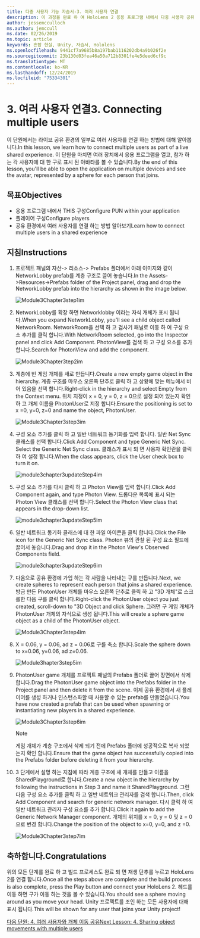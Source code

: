 ```yaml
---
title: 다중 사용자 기능 자습서-3. 여러 사용자 연결
description: 이 과정을 완료 하 여 HoloLens 2 응용 프로그램 내에서 다중 사용자 공유 환경을 구현 하는 방법을 알아보세요.
author: jessemcculloch
ms.author: jemccull
ms.date: 02/26/2019
ms.topic: article
keywords: 혼합 현실, Unity, 자습서, Hololens
ms.openlocfilehash: 9441cf7a9685b8a197bab1116202db4a9b026f2e
ms.sourcegitcommit: 23b130d03fea46a50a712b8301fe4e5deed6cf9c
ms.translationtype: MT
ms.contentlocale: ko-KR
ms.lasthandoff: 12/24/2019
ms.locfileid: "75334301"
---
```

# <a name="3-connecting-multiple-users"></a><span data-ttu-id="fec57-105">3. 여러 사용자 연결</span><span class="sxs-lookup"><span data-stu-id="fec57-105">3. Connecting multiple users</span></span>

<span data-ttu-id="fec57-106">이 단원에서는 라이브 공유 환경의 일부로 여러 사용자를 연결 하는 방법에 대해 알아봅니다.</span><span class="sxs-lookup"><span data-stu-id="fec57-106">In this lesson, we learn how to connect multiple users as part of a live shared experience.</span></span> <span data-ttu-id="fec57-107">이 단원을 마치면 여러 장치에서 응용 프로그램을 열고, 참가 하는 각 사용자에 대 한 구로 표시 된 아바타를 볼 수 있습니다.</span><span class="sxs-lookup"><span data-stu-id="fec57-107">By the end of this lesson, you'll be able to open the application on multiple devices and see the avatar, represented by a sphere for each person that joins.</span></span>

## <a name="objectives"></a><span data-ttu-id="fec57-108">목표</span><span class="sxs-lookup"><span data-stu-id="fec57-108">Objectives</span></span>

* <span data-ttu-id="fec57-109">응용 프로그램 내에서 THIS 구성</span><span class="sxs-lookup"><span data-stu-id="fec57-109">Configure PUN within your application</span></span>
* <span data-ttu-id="fec57-110">플레이어 구성</span><span class="sxs-lookup"><span data-stu-id="fec57-110">Configure players</span></span>
* <span data-ttu-id="fec57-111">공유 환경에서 여러 사용자를 연결 하는 방법 알아보기</span><span class="sxs-lookup"><span data-stu-id="fec57-111">Learn how to connect multiple users in a shared experience</span></span>

## <a name="instructions"></a><span data-ttu-id="fec57-112">지침</span><span class="sxs-lookup"><span data-stu-id="fec57-112">Instructions</span></span>

1. <span data-ttu-id="fec57-113">프로젝트 패널의 자산-> 리소스-> Prefabs 폴더에서 아래 이미지와 같이 NetworkLobby prefab를 계층 구조로 끌어 놓습니다.</span><span class="sxs-lookup"><span data-stu-id="fec57-113">In the Assets->Resources->Prefabs folder of the Project panel, drag and drop the NetworkLobby prefab into the hierarchy as shown in the image below.</span></span>

    ![Module3Chapter3step1im](images/module3chapter3step1im.PNG)

2. <span data-ttu-id="fec57-115">NetworkLobby를 확장 하면 Networklobby 이라는 자식 개체가 표시 됩니다.</span><span class="sxs-lookup"><span data-stu-id="fec57-115">When you expand NetworkLobby, you'll see a child object called NetworkRoom.</span></span> <span data-ttu-id="fec57-116">NetworkRoom을 선택 하 고 검사기 패널로 이동 하 여 구성 요소 추가를 클릭 합니다.</span><span class="sxs-lookup"><span data-stu-id="fec57-116">With NetworkRoom selected, go into the Inspector panel and click Add Component.</span></span> <span data-ttu-id="fec57-117">PhotonView를 검색 하 고 구성 요소를 추가 합니다.</span><span class="sxs-lookup"><span data-stu-id="fec57-117">Search for PhotonView and add the component.</span></span>

    ![Module3Chapter3tep2im](images/module3chapter3step2im.PNG)

3. <span data-ttu-id="fec57-119">계층에 빈 게임 개체를 새로 만듭니다.</span><span class="sxs-lookup"><span data-stu-id="fec57-119">Create a new empty game object in the hierarchy.</span></span> <span data-ttu-id="fec57-120">계층 구조를 마우스 오른쪽 단추로 클릭 하 고 상황에 맞는 메뉴에서 비어 있음을 선택 합니다.</span><span class="sxs-lookup"><span data-stu-id="fec57-120">Right-click in the hierarchy and select Empty from the Context menu.</span></span> <span data-ttu-id="fec57-121">위치 지정이 x = 0, y = 0, z = 0으로 설정 되어 있는지 확인 하 고 개체 이름을 PhotonUser로 지정 합니다.</span><span class="sxs-lookup"><span data-stu-id="fec57-121">Ensure the positioning is set to x =0, y=0, z=0 and name the object, PhotonUser.</span></span>

    ![Module3Chapter3step3im](images/module3chapter3step3im.PNG)

4. <span data-ttu-id="fec57-123">구성 요소 추가를 클릭 하 고 일반 네트워크 동기화를 입력 합니다. 일반 Net Sync 클래스를 선택 합니다.</span><span class="sxs-lookup"><span data-stu-id="fec57-123">Click Add Component and type Generic Net Sync. Select the Generic Net Sync class.</span></span> <span data-ttu-id="fec57-124">클래스가 표시 되 면 사용자 확인란을 클릭 하 여 설정 합니다.</span><span class="sxs-lookup"><span data-stu-id="fec57-124">When the class appears, click the User check box to turn it on.</span></span>

    ![module3chapter3updateStep4im](images/module3chapter3updateStep4im.png)

5. <span data-ttu-id="fec57-126">구성 요소 추가를 다시 클릭 하 고 Photon View를 입력 합니다.</span><span class="sxs-lookup"><span data-stu-id="fec57-126">Click Add Component again, and type Photon View.</span></span> <span data-ttu-id="fec57-127">드롭다운 목록에 표시 되는 Photon View 클래스를 선택 합니다.</span><span class="sxs-lookup"><span data-stu-id="fec57-127">Select the Photon View class that appears in the drop-down list.</span></span>

    ![module3chapter3updateStep5im](images/module3chapter3updateStep5im.png)

6. <span data-ttu-id="fec57-129">일반 네트워크 동기화 클래스에 대 한 파일 아이콘을 클릭 합니다.</span><span class="sxs-lookup"><span data-stu-id="fec57-129">Click the File icon for the Generic Net Sync class.</span></span> <span data-ttu-id="fec57-130">Photon 뷰의 관찰 된 구성 요소 필드에 끌어서 놓습니다.</span><span class="sxs-lookup"><span data-stu-id="fec57-130">Drag and drop it in the Photon View's Observed Components field.</span></span>

    ![module3chapter3updateStep6im](images/module3chapter3updateStep6im.png)

7. <span data-ttu-id="fec57-132">다음으로 공유 환경에 가입 하는 각 사람을 나타내는 구를 만듭니다.</span><span class="sxs-lookup"><span data-stu-id="fec57-132">Next, we create spheres to represent each person that joins a shared experience.</span></span> <span data-ttu-id="fec57-133">방금 만든 PhotonUser 개체를 마우스 오른쪽 단추로 클릭 하 고 "3D 개체"로 스크롤한 다음 구를 클릭 합니다.</span><span class="sxs-lookup"><span data-stu-id="fec57-133">Right-click the PhotonUser object you just created, scroll-down to "3D Object and click Sphere.</span></span> <span data-ttu-id="fec57-134">그러면 구 게임 개체가 PhotonUser 개체의 자식으로 생성 됩니다.</span><span class="sxs-lookup"><span data-stu-id="fec57-134">This will create a sphere game object as a child of the PhotonUser object.</span></span>

    ![Module3Chapter3step4im](images/module3chapter3step4im.PNG)

8. <span data-ttu-id="fec57-136">X = 0.06, y = 0.06, ad z = 0.06로 구를 축소 합니다.</span><span class="sxs-lookup"><span data-stu-id="fec57-136">Scale the sphere down to x=0.06, y=0.06, ad z=0.06.</span></span>

    ![Module3hapter3step5im](images/module3chapter3step5im.PNG)

9. <span data-ttu-id="fec57-138">PhotonUser game 개체를 프로젝트 패널의 Prefabs 폴더로 끌어 장면에서 삭제 합니다.</span><span class="sxs-lookup"><span data-stu-id="fec57-138">Drag the PhotonUser game object into the Prefabs folder in the Project panel and then delete it from the scene.</span></span> <span data-ttu-id="fec57-139">이제 공유 환경에서 새 플레이어를 생성 하거나 인스턴스화할 때 사용할 수 있는 prefab를 만들었습니다.</span><span class="sxs-lookup"><span data-stu-id="fec57-139">You have now created a prefab that can be used when spawning or instantiating new players in a shared experience.</span></span>

    ![Module3Chapter3step6im](images/module3chapter3step6im.PNG)

    >[!NOTE]
    ><span data-ttu-id="fec57-141">게임 개체가 계층 구조에서 삭제 되기 전에 Prefabs 폴더에 성공적으로 복사 되었는지 확인 합니다.</span><span class="sxs-lookup"><span data-stu-id="fec57-141">Ensure that the game object has successfully copied into the Prefabs folder before deleting it from your hierarchy.</span></span>

10. <span data-ttu-id="fec57-142">3 단계에서 설명 하는 지침에 따라 계층 구조에 새 개체를 만들고 이름을 SharedPlayground로 합니다.</span><span class="sxs-lookup"><span data-stu-id="fec57-142">Create a new object in the hierarchy by following the instructions in Step 3 and name it SharedPlayground.</span></span> <span data-ttu-id="fec57-143">그런 다음 구성 요소 추가를 클릭 하 고 일반 네트워크 관리자를 검색 합니다.</span><span class="sxs-lookup"><span data-stu-id="fec57-143">Then, click Add Component and search for generic network manager.</span></span>  <span data-ttu-id="fec57-144">다시 클릭 하 여 일반 네트워크 관리자 구성 요소를 추가 합니다.</span><span class="sxs-lookup"><span data-stu-id="fec57-144">Click it again to add the Generic Network Manager component.</span></span> <span data-ttu-id="fec57-145">개체의 위치를 x = 0, y = 0 및 z = 0으로 변경 합니다.</span><span class="sxs-lookup"><span data-stu-id="fec57-145">Change the position of the object to x=0, y=0, and z =0.</span></span>

    ![Module3Chapter3step7im](images/module3chapter3step7im.PNG)

## <a name="congratulations"></a><span data-ttu-id="fec57-147">축하합니다.</span><span class="sxs-lookup"><span data-stu-id="fec57-147">Congratulations</span></span>

<span data-ttu-id="fec57-148">위의 모든 단계를 완료 하 고 빌드 프로세스도 완료 되 면 재생 단추를 누르고 HoloLens 2를 연결 합니다.</span><span class="sxs-lookup"><span data-stu-id="fec57-148">Once all the steps above are complete and the build process is also complete, press the Play button and connect your HoloLens 2.</span></span> <span data-ttu-id="fec57-149">헤드를 이동 하면 구가 이동 하는 것을 볼 수 있습니다.</span><span class="sxs-lookup"><span data-stu-id="fec57-149">You should see a sphere moving around as you move your head.</span></span> <span data-ttu-id="fec57-150">Unity 프로젝트를 조인 하는 모든 사용자에 대해 표시 됩니다.</span><span class="sxs-lookup"><span data-stu-id="fec57-150">This will be shown for any user that joins your Unity project!</span></span>

<span data-ttu-id="fec57-151">[다음 단원: 4. 여러 사용자와 개체 이동 공유](mrlearning-sharing(photon)-ch4.md)</span><span class="sxs-lookup"><span data-stu-id="fec57-151">[Next Lesson: 4. Sharing object movements with multiple users](mrlearning-sharing(photon)-ch4.md)</span></span>
